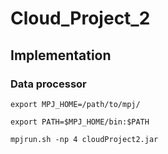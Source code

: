 # Cloud_Project_2

## Implementation

### Data processor

`export MPJ_HOME=/path/to/mpj/`

`export PATH=$MPJ_HOME/bin:$PATH`

`mpjrun.sh -np 4 cloudProject2.jar`
